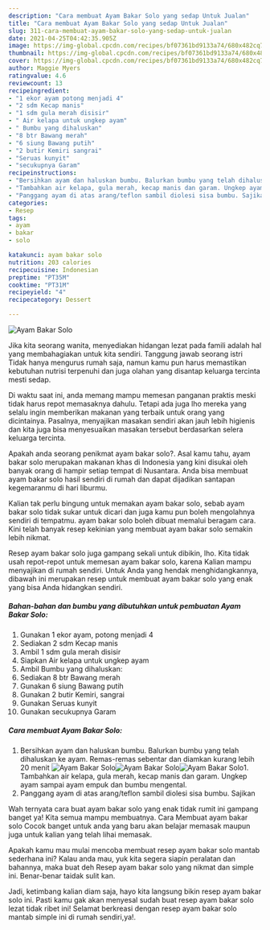 ```yaml
---
description: "Cara membuat Ayam Bakar Solo yang sedap Untuk Jualan"
title: "Cara membuat Ayam Bakar Solo yang sedap Untuk Jualan"
slug: 311-cara-membuat-ayam-bakar-solo-yang-sedap-untuk-jualan
date: 2021-04-25T04:42:35.905Z
image: https://img-global.cpcdn.com/recipes/bf07361bd9133a74/680x482cq70/ayam-bakar-solo-foto-resep-utama.jpg
thumbnail: https://img-global.cpcdn.com/recipes/bf07361bd9133a74/680x482cq70/ayam-bakar-solo-foto-resep-utama.jpg
cover: https://img-global.cpcdn.com/recipes/bf07361bd9133a74/680x482cq70/ayam-bakar-solo-foto-resep-utama.jpg
author: Maggie Myers
ratingvalue: 4.6
reviewcount: 13
recipeingredient:
- "1 ekor ayam potong menjadi 4"
- "2 sdm Kecap manis"
- "1 sdm gula merah disisir"
- " Air kelapa untuk ungkep ayam"
- " Bumbu yang dihaluskan"
- "8 btr Bawang merah"
- "6 siung Bawang putih"
- "2 butir Kemiri sangrai"
- "Seruas kunyit"
- "secukupnya Garam"
recipeinstructions:
- "Bersihkan ayam dan haluskan bumbu. Balurkan bumbu yang telah dihaluskan ke ayam. Remas-remas sebentar dan diamkan kurang lebih 20 menit"
- "Tambahkan air kelapa, gula merah, kecap manis dan garam. Ungkep ayam sampai ayam empuk dan bumbu mengental."
- "Panggang ayam di atas arang/teflon sambil diolesi sisa bumbu. Sajikan"
categories:
- Resep
tags:
- ayam
- bakar
- solo

katakunci: ayam bakar solo 
nutrition: 203 calories
recipecuisine: Indonesian
preptime: "PT35M"
cooktime: "PT31M"
recipeyield: "4"
recipecategory: Dessert

---
```



![Ayam Bakar Solo](https://img-global.cpcdn.com/recipes/bf07361bd9133a74/680x482cq70/ayam-bakar-solo-foto-resep-utama.jpg)

Jika kita seorang wanita, menyediakan hidangan lezat pada famili adalah hal yang membahagiakan untuk kita sendiri. Tanggung jawab seorang istri Tidak hanya mengurus rumah saja, namun kamu pun harus memastikan kebutuhan nutrisi terpenuhi dan juga olahan yang disantap keluarga tercinta mesti sedap.

Di waktu  saat ini, anda memang mampu memesan panganan praktis meski tidak harus repot memasaknya dahulu. Tetapi ada juga lho mereka yang selalu ingin memberikan makanan yang terbaik untuk orang yang dicintainya. Pasalnya, menyajikan masakan sendiri akan jauh lebih higienis dan kita juga bisa menyesuaikan masakan tersebut berdasarkan selera keluarga tercinta. 



Apakah anda seorang penikmat ayam bakar solo?. Asal kamu tahu, ayam bakar solo merupakan makanan khas di Indonesia yang kini disukai oleh banyak orang di hampir setiap tempat di Nusantara. Anda bisa membuat ayam bakar solo hasil sendiri di rumah dan dapat dijadikan santapan kegemaranmu di hari liburmu.

Kalian tak perlu bingung untuk memakan ayam bakar solo, sebab ayam bakar solo tidak sukar untuk dicari dan juga kamu pun boleh mengolahnya sendiri di tempatmu. ayam bakar solo boleh dibuat memalui beragam cara. Kini telah banyak resep kekinian yang membuat ayam bakar solo semakin lebih nikmat.

Resep ayam bakar solo juga gampang sekali untuk dibikin, lho. Kita tidak usah repot-repot untuk memesan ayam bakar solo, karena Kalian mampu menyajikan di rumah sendiri. Untuk Anda yang hendak menghidangkannya, dibawah ini merupakan resep untuk membuat ayam bakar solo yang enak yang bisa Anda hidangkan sendiri.

<!--inarticleads1-->

##### Bahan-bahan dan bumbu yang dibutuhkan untuk pembuatan Ayam Bakar Solo:

1. Gunakan 1 ekor ayam, potong menjadi 4
1. Sediakan 2 sdm Kecap manis
1. Ambil 1 sdm gula merah disisir
1. Siapkan  Air kelapa untuk ungkep ayam
1. Ambil  Bumbu yang dihaluskan:
1. Sediakan 8 btr Bawang merah
1. Gunakan 6 siung Bawang putih
1. Gunakan 2 butir Kemiri, sangrai
1. Gunakan Seruas kunyit
1. Gunakan secukupnya Garam




<!--inarticleads2-->

##### Cara membuat Ayam Bakar Solo:

1. Bersihkan ayam dan haluskan bumbu. Balurkan bumbu yang telah dihaluskan ke ayam. Remas-remas sebentar dan diamkan kurang lebih 20 menit
<img src="https://img-global.cpcdn.com/steps/6ce6128f8b325226/160x128cq70/ayam-bakar-solo-langkah-memasak-1-foto.jpg" alt="Ayam Bakar Solo"><img src="https://img-global.cpcdn.com/steps/0a7f39f472da75be/160x128cq70/ayam-bakar-solo-langkah-memasak-1-foto.jpg" alt="Ayam Bakar Solo"><img src="https://img-global.cpcdn.com/steps/586a94d9d7f7d81a/160x128cq70/ayam-bakar-solo-langkah-memasak-1-foto.jpg" alt="Ayam Bakar Solo">1. Tambahkan air kelapa, gula merah, kecap manis dan garam. Ungkep ayam sampai ayam empuk dan bumbu mengental.
1. Panggang ayam di atas arang/teflon sambil diolesi sisa bumbu. Sajikan




Wah ternyata cara buat ayam bakar solo yang enak tidak rumit ini gampang banget ya! Kita semua mampu membuatnya. Cara Membuat ayam bakar solo Cocok banget untuk anda yang baru akan belajar memasak maupun juga untuk kalian yang telah lihai memasak.

Apakah kamu mau mulai mencoba membuat resep ayam bakar solo mantab sederhana ini? Kalau anda mau, yuk kita segera siapin peralatan dan bahannya, maka buat deh Resep ayam bakar solo yang nikmat dan simple ini. Benar-benar taidak sulit kan. 

Jadi, ketimbang kalian diam saja, hayo kita langsung bikin resep ayam bakar solo ini. Pasti kamu gak akan menyesal sudah buat resep ayam bakar solo lezat tidak ribet ini! Selamat berkreasi dengan resep ayam bakar solo mantab simple ini di rumah sendiri,ya!.

